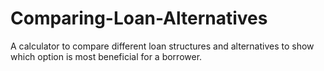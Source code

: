 # Comparing-Loan-Alternatives
A calculator to compare different loan structures and alternatives to show which option is most beneficial for a borrower.
